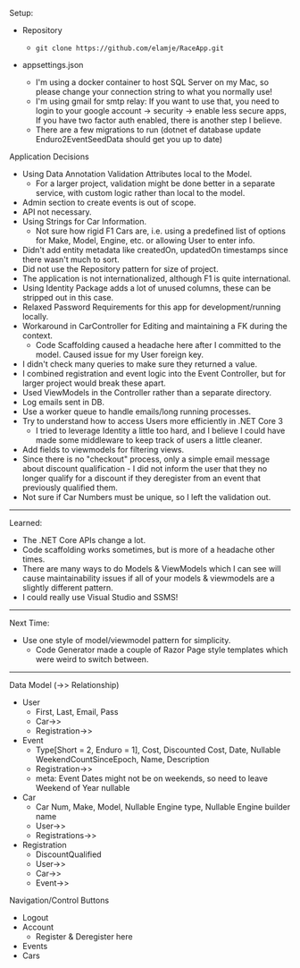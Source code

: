 Setup:

* Repository
  * `git clone https://github.com/elamje/RaceApp.git`

* appsettings.json
  * I'm using a docker container to host SQL Server on my Mac, so please change your connection string to what you normally use!
  * I'm using gmail for smtp relay: If you want to use that, you need to login to your google account -> security -> enable less secure apps, If you have two factor auth enabled, there is another step I believe. 
  * There are a few migrations to run (dotnet ef database update Enduro2EventSeedData should get you up to date)



Application Decisions

* Using Data Annotation Validation Attributes local to the Model.
  * For a larger project, validation might be done better in a separate service, with custom logic rather than local to the model.
* Admin section to create events is out of scope.
* API not necessary.
* Using Strings for Car Information.
  * Not sure how rigid F1 Cars are, i.e. using a predefined list of options for Make, Model, Engine, etc. or allowing User to enter info.
* Didn't add entity metadata like createdOn, updatedOn timestamps since there wasn't much to sort.
* Did not use the Repository pattern for size of project.
* The application is not internationalized, although F1 is quite international.
* Using Identity Package adds a lot of unused columns, these can be stripped out in this case.
* Relaxed Password Requirements for this app for development/running locally.
* Workaround in CarController for Editing and maintaining a FK during the context.
  * Code Scaffolding caused a headache here after I committed to the model. Caused issue for my User foreign key.
* I didn't check many queries to make sure they returned a value.
* I combined registration and event logic into the Event Controller, but for larger project would break these apart.
* Used ViewModels in the Controller rather than a separate directory.
* Log emails sent in DB.
* Use a worker queue to handle emails/long running processes.
* Try to understand how to access Users more efficiently in .NET Core 3
  * I tried to leverage Identity a little too hard, and I believe I could have made some middleware to keep track of users a little cleaner.
* Add fields to viewmodels for filtering views.
* Since there is no "checkout" process, only a simple email message about discount qualification - I did not inform the user that they no longer qualify for a discount if they deregister from an event that previously qualified them.
* Not sure if Car Numbers must be unique, so I left the validation out.
***
Learned:
* The .NET Core APIs change a lot.
* Code scaffolding works sometimes, but is more of a headache other times.
* There are many ways to do Models & ViewModels which I can see will cause maintainability issues if all of your models & viewmodels are a slightly different pattern.
* I could really use Visual Studio and SSMS!
***
Next Time:
* Use one style of model/viewmodel pattern for simplicity.
  * Code Generator made a couple of Razor Page style templates which were weird to switch between.
***
Data Model (->> Relationship)

* User
  * First, Last, Email, Pass
  * Car->>
  * Registration->>
* Event
  * Type[Short = 2, Enduro = 1], Cost, Discounted Cost, Date, Nullable WeekendCountSinceEpoch, Name, Description
  * Registration->>
  * meta: Event Dates might not be on weekends, so need to leave Weekend of Year nullable
* Car
  * Car Num, Make, Model, Nullable Engine type, Nullable Engine builder name
  * User->>
  * Registrations->>
* Registration
  * DiscountQualified
  * User->>
  * Car->>
  * Event->>

Navigation/Control Buttons

* Logout
* Account
  * Register & Deregister here
* Events
* Cars
